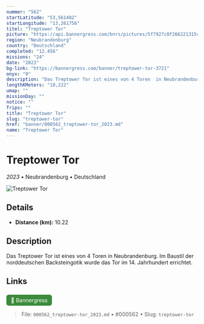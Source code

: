 ```yaml
---
nummer: "562"
startLatitude: "53,561402"
startLongitude: "13,261756"
titel: "Treptower Tor"
picture: "https://api.bannergress.com/bnrs/pictures/5f7927c0f266221315c11d67fd512db6"
region: "Neubrandenburg"
country: "Deutschland"
completed: "12.456"
missions: "24"
date: "2023"
bg-link: "https://bannergress.com/banner/treptower-tor-3721"
onyx: "0"
description: "Das Treptower Tor ist eines von 4 Toren  in Neubrandenburg. Im Baustil  der norddeutschen Backsteingotik wurde das Tor im 14. Jahrhundert errichtet."
lengthKMeters: "10,222"
umap: ""
missionDay: ""
notice: ""
Trips: ""
title: "Treptower Tor"
slug: "treptower-tor"
href: "banner/000562_treptower-tor_2023.md"
name: "Treptower Tor"
---
```

# Treptower Tor

*2023* • Neubrandenburg • Deutschland

![Treptower Tor](https://api.bannergress.com/bnrs/pictures/5f7927c0f266221315c11d67fd512db6)



## Details
- **Distance (km):** 10.22






## Description
Das Treptower Tor ist eines von 4 Toren  in Neubrandenburg. Im Baustil  der norddeutschen Backsteingotik wurde das Tor im 14. Jahrhundert errichtet.



## Links
<a href="https://bannergress.com/banner/treptower-tor-3721" style="display:inline-block;margin:6px 8px 0 0;padding:6px 12px;background:#3c8b3c;color:#fff;text-decoration:none;border-radius:6px;">🔗 Bannergress</a>




> File: `000562_treptower-tor_2023.md` • #000562 • Slug: `treptower-tor`
